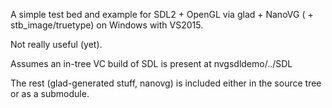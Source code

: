 A simple test bed and example for SDL2 + OpenGL via glad + NanoVG ( + stb_image/truetype) on Windows with VS2015.

Not really useful (yet).

Assumes an in-tree VC build of SDL is present at nvgsdldemo/../SDL

The rest (glad-generated stuff, nanovg) is included either in the source tree or as a submodule.
